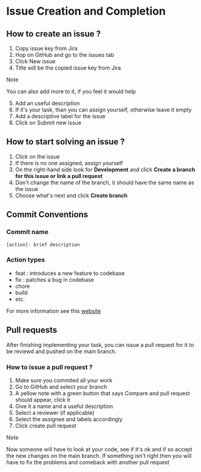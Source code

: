 # Issue Creation and Completion

## How to create an issue ?

1.  Copy issue key from Jira 
2.  Hop on GitHub and go to the issues tab
3.  Click New issue
4.  Title will be the copied issue key from Jira 

> [!NOTE]
> You can also add more to it, if you feel it would help

5.  Add an useful description
6.  If it's your task, than you can assign yourself, otherwise leave it empty
7.  Add a descriptive label for the issue
8.  Click on Submit new issue

## How to start solving an issue ?

1.  Click on the issue
2.  If there is no one assigned, assign yourself
3.  On the right-hand side look for **Development** and click **Create a branch for this issue or link a pull request**
4.  Don't change the name of the branch, it should have the same name as the issue
5.  Choose what's next and click **Create branch**

## Commit Conventions

### Commit name

```
[action]: brief description
```

### Action types

- feat : introduces a new feature to codebase
- fix : patches a bug in codebase
- chore 
- build
- etc.

For more information see this [website](https://www.conventionalcommits.org/en/v1.0.0/)

## Pull requests

After finishing implementing your task, you can issue a pull request for it to be reviewd and pushed on the main branch.

### How to issue a pull request ?

1.  Make sure you commited all your work
2.  Go to GitHub and select your branch
3.  A yellow note with a green button that says Compare and pull request should appear, click it
4.  Give it a name and a useful description
5.  Select a reviewer (if applicable)
6.  Select the assignee and labels accordingly
7.  Click create pull request

> [!NOTE] 
> Now someone will have to look at your code, see if it's ok and if so accept the new changes on the main branch. If something isn't right then you will have to fix the problems and comeback with another pull request
